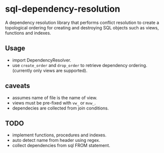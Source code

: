 # sql-dependency-resolution
A dependency resolution library that performs conflict resolution to create a topological ordering for creating and destroying SQL objects such as views, functions and indexes.


## Usage
* import DependencyResolver.
* use `create_order` and `drop_order` to retrieve dependency ordering.(currently only views are supported).

## caveats
* assumes name of file is the name of view.
* views must be pre-fixed with `vw_` or `mvw_`.
* dependecies are collected from join conditions.
## TODO
* implement functions, procedures and indexes.
* auto detect name from header using regex.
* collect dependencies from sql FROM statement.
